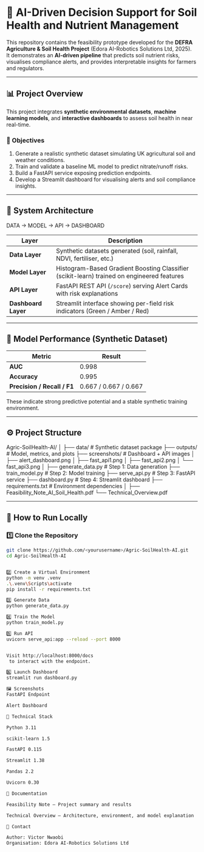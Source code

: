 

# 🌱 AI-Driven Decision Support for Soil Health and Nutrient Management

This repository contains the feasibility prototype developed for the **DEFRA Agriculture & Soil Health Project** (Edora AI-Robotics Solutions Ltd, 2025).  
It demonstrates an **AI-driven pipeline** that predicts soil nutrient risks, visualises compliance alerts, and provides interpretable insights for farmers and regulators.

---

## 📊 Project Overview
This project integrates **synthetic environmental datasets**, **machine learning models**, and **interactive dashboards** to assess soil health in near real-time.

### 🎯 Objectives
1. Generate a realistic synthetic dataset simulating UK agricultural soil and weather conditions.
2. Train and validate a baseline ML model to predict nitrate/runoff risks.
3. Build a FastAPI service exposing prediction endpoints.
4. Develop a Streamlit dashboard for visualising alerts and soil compliance insights.

---

## 🧩 System Architecture


DATA → MODEL → API → DASHBOARD


| Layer | Description |
|-------|--------------|
| **Data Layer** | Synthetic datasets generated (soil, rainfall, NDVI, fertiliser, etc.) |
| **Model Layer** | Histogram-Based Gradient Boosting Classifier (scikit-learn) trained on engineered features |
| **API Layer** | FastAPI REST API (`/score`) serving Alert Cards with risk explanations |
| **Dashboard Layer** | Streamlit interface showing per-field risk indicators (Green / Amber / Red) |

---

## 🧠 Model Performance (Synthetic Dataset)

| Metric | Result |
|---------|--------|
| **AUC** | 0.998 |
| **Accuracy** | 0.995 |
| **Precision / Recall / F1** | 0.667 / 0.667 / 0.667 |

These indicate strong predictive potential and a stable synthetic training environment.

---

## ⚙️ Project Structure


Agric-SoilHealth-AI/
│
├── data/ # Synthetic dataset package
├── outputs/ # Model, metrics, and plots
├── screenshots/ # Dashboard + API images
│ ├── alert_dashboard.png
│ ├── fast_api1.png
│ ├── fast_api2.png
│ └── fast_api3.png
│
├── generate_data.py # Step 1: Data generation
├── train_model.py # Step 2: Model training
├── serve_api.py # Step 3: FastAPI service
├── dashboard.py # Step 4: Streamlit dashboard
├── requirements.txt # Environment dependencies
│
├── Feasibility_Note_AI_Soil_Health.pdf
└── Technical_Overview.pdf


---

## 🚀 How to Run Locally

### 1️⃣ Clone the Repository
```bash
git clone https://github.com/<yourusername>/Agric-SoilHealth-AI.git
cd Agric-SoilHealth-AI


2️⃣ Create a Virtual Environment
python -m venv .venv
.\.venv\Scripts\activate
pip install -r requirements.txt

3️⃣ Generate Data
python generate_data.py

4️⃣ Train the Model
python train_model.py

5️⃣ Run API
uvicorn serve_api:app --reload --port 8000


Visit http://localhost:8000/docs
 to interact with the endpoint.

6️⃣ Launch Dashboard
streamlit run dashboard.py

🖼 Screenshots
FastAPI Endpoint

Alert Dashboard

🔬 Technical Stack

Python 3.11

scikit-learn 1.5

FastAPI 0.115

Streamlit 1.38

Pandas 2.2

Uvicorn 0.30

📘 Documentation

Feasibility Note – Project summary and results

Technical Overview – Architecture, environment, and model explanation

📧 Contact

Author: Victor Nwaobi
Organisation: Edora AI-Robotics Solutions Ltd


